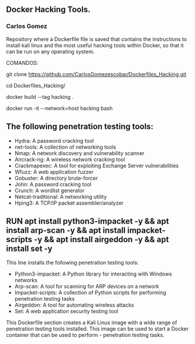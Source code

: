 ## Docker Hacking Tools.


### Carlos Gomez
Repository where a Dockerfile file is saved that contains the instructions to install kali linux and the most useful hacking tools within Docker, so that it can be run on any operating system.

COMANDOS:

git clone https://github.com/CarlosGomezescobar/Dockerfiles_Hacking.git

cd Dockerfiles_Hacking/

docker build --tag hacking .

docker run -it --network=host hacking bash


## 

## The following penetration testing tools:

- Hydra: A password cracking tool
- net-tools: A collection of networking tools
- Nmap: A network discovery and vulnerability scanner
- Aircrack-ng: A wireless network cracking tool
- Crackmapexec: A tool for exploiting Exchange Server vulnerabilities
- Wfuzz: A web application fuzzer
- Gobuster: A directory brute-forcer
- John: A password cracking tool
- Crunch: A wordlist generator
- Netcat-traditional: A networking utility
- Hping3: A TCP/IP packet assembler/analyzer


## RUN apt install python3-impacket -y && apt install arp-scan -y && apt install impacket-scripts -y && apt install airgeddon -y && apt install set -y

This line installs the following penetration testing tools:

- Python3-impacket: A Python library for interacting with Windows networks
- Arp-scan: A tool for scanning for ARP devices on a network
- Impacket-scripts: A collection of Python scripts for performing penetration testing tasks
- Airgeddon: A tool for automating wireless attacks
- Set: A web application security testing tool

This Dockerfile section creates a Kali Linux image with a wide range of penetration testing tools installed. This image can be used to start a Docker container that can be used to perform - penetration testing tasks.
